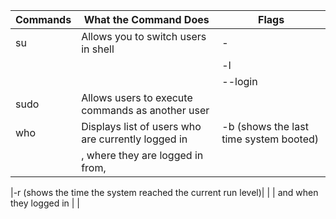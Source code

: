 |      Commands             |           What the Command Does                            |                            Flags                           |
|---------------------------|--------------------------------------------------|------------------------------------------------------------|
|       su                  |        Allows you to switch users in shell       |                          -                                 |
|                           |                                                  |                          -l                                |
|                           |                                                  |                          --login                           |
|       sudo                | Allows users to execute commands as another user |                                                            |
|       who                 | Displays list of users who are currently logged in |                    -b (shows the last time system booted)  |
|                           | , where they are logged in from,  




|-r (shows the time the system reached the current run level)|
|                           | and when they logged in                          |                                                            |                            
